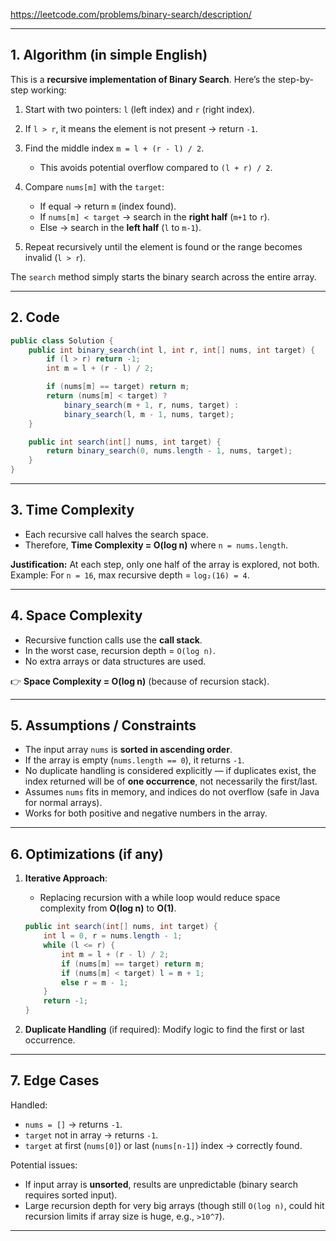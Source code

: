 https://leetcode.com/problems/binary-search/description/

---

## 1. Algorithm (in simple English)

This is a **recursive implementation of Binary Search**.
Here’s the step-by-step working:

1. Start with two pointers: `l` (left index) and `r` (right index).
2. If `l > r`, it means the element is not present → return `-1`.
3. Find the middle index `m = l + (r - l) / 2`.

   * This avoids potential overflow compared to `(l + r) / 2`.
4. Compare `nums[m]` with the `target`:

   * If equal → return `m` (index found).
   * If `nums[m] < target` → search in the **right half** (`m+1` to `r`).
   * Else → search in the **left half** (`l` to `m-1`).
5. Repeat recursively until the element is found or the range becomes invalid (`l > r`).

The `search` method simply starts the binary search across the entire array.

---

## 2. Code

```java
public class Solution {
    public int binary_search(int l, int r, int[] nums, int target) {
        if (l > r) return -1;
        int m = l + (r - l) / 2;

        if (nums[m] == target) return m;
        return (nums[m] < target) ?
            binary_search(m + 1, r, nums, target) :
            binary_search(l, m - 1, nums, target);
    }

    public int search(int[] nums, int target) {
        return binary_search(0, nums.length - 1, nums, target);
    }
}
```

---

## 3. Time Complexity

* Each recursive call halves the search space.
* Therefore, **Time Complexity = O(log n)** where `n = nums.length`.

**Justification:** At each step, only one half of the array is explored, not both.
Example: For `n = 16`, max recursive depth = `log₂(16) = 4`.

---

## 4. Space Complexity

* Recursive function calls use the **call stack**.
* In the worst case, recursion depth = `O(log n)`.
* No extra arrays or data structures are used.

👉 **Space Complexity = O(log n)** (because of recursion stack).

---

## 5. Assumptions / Constraints

* The input array `nums` is **sorted in ascending order**.
* If the array is empty (`nums.length == 0`), it returns `-1`.
* No duplicate handling is considered explicitly — if duplicates exist, the index returned will be of **one occurrence**, not necessarily the first/last.
* Assumes `nums` fits in memory, and indices do not overflow (safe in Java for normal arrays).
* Works for both positive and negative numbers in the array.

---

## 6. Optimizations (if any)

1. **Iterative Approach**:

   * Replacing recursion with a while loop would reduce space complexity from **O(log n)** to **O(1)**.

   ```java
   public int search(int[] nums, int target) {
       int l = 0, r = nums.length - 1;
       while (l <= r) {
           int m = l + (r - l) / 2;
           if (nums[m] == target) return m;
           if (nums[m] < target) l = m + 1;
           else r = m - 1;
       }
       return -1;
   }
   ```
2. **Duplicate Handling** (if required): Modify logic to find the first or last occurrence.

---

## 7. Edge Cases

Handled:

* `nums = []` → returns `-1`.
* `target` not in array → returns `-1`.
* `target` at first (`nums[0]`) or last (`nums[n-1]`) index → correctly found.

Potential issues:

* If input array is **unsorted**, results are unpredictable (binary search requires sorted input).
* Large recursion depth for very big arrays (though still `O(log n)`, could hit recursion limits if array size is huge, e.g., `>10^7`).

---

